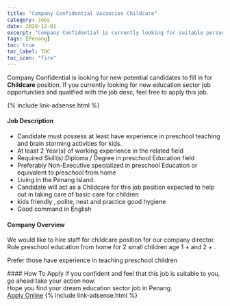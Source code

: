 ```yaml
---
title: "Company Confidential Vacancies Childcare" 
category: Jobs 
date: 2020-12-01 
excerpt: "Company Confidential is currently looking for suitable person to fill in the Childcare which positioned at Penang" 
tags: [Penang] 
toc: true 
toc_label: TOC 
toc_icon: "fire" 
--- 
```


<p>Company Confidential is looking for new potential candidates to fill in for <b>Childcare</b> position. If you currently looking for new education sector job opportunities and qualified with the job desc, feel free to apply this job.
</p>{% include link-adsense.html %} 
 <div><div><div><h4>Job Description</h4></div></div><div><div><span><div><ul><li>Candidate must possess at least have experience in preschool teaching and brain storming activities for kids.</li><li>At least 2 Year(s) of working experience in the related field</li><li>Required Skill(s):Diploma / Degree in preschool Education field</li><li>Preferably Non-Executive specialized in preschool Education or equivalent to preschool from home</li><li>Living in the Penang Island.</li><li>Candidate will act as a Childcare for this job position expected to help out in taking care of basic care for children</li><li>kids friendly , polite, neat and practice good hygiene</li><li>Good command in English</li></ul></div></span></div></div></div> 
<div><div><div><h4>Company Overview</h4></div></div><div><div><span><div><p>We would like to hire staff for childcare position for our company director. Role preschool education from home for 2 small children age 1 + and 2 + .</p><p>Prefer those have experience in teaching preschool children</p></div></span></div></div></div> 
#### How To Apply 
If you confident and feel that this job is suitable to you, go ahead take your action now. <br/> 
Hope you find your dream education sector job in Penang. <br/> 
<a href="https://www.jobstreet.com.my/en/job/childcare-4433023?jobId=jobstreet-my-job-4433023&sectionRank=6&token=0~e2875056-6e2a-4c7a-b037-a7cc9cb3fc51&fr=SRP%20View%20In%20New%20Ta" class="btn btn--info" target="_blank" rel="nofollow noopenner">Apply Online</a> 
{% include link-adsense.html %} 